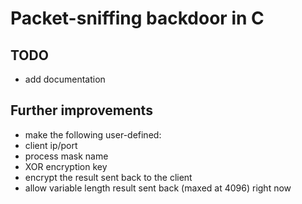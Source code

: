 # Packet-sniffing backdoor in C

## TODO
- add documentation

## Further improvements
- make the following user-defined:
 - client ip/port
 - process mask name
 - XOR encryption key
- encrypt the result sent back to the client
- allow variable length result sent back (maxed at 4096) right now
